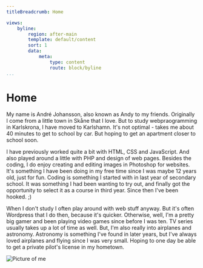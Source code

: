 ```yaml
---
titleBreadcrumb: Home

views:
    byline:
        region: after-main
        template: default/content
        sort: 1
        data:
            meta:
                type: content
                route: block/byline
...
```

Home
===============================

My name is André Johansson, also known as Andy to my friends. Originally I come
from a little town in Skåne that I love. But to study webpraogramming in
Karlskrona, I have moved to Karlshamn. It's not optimal - takes me about
40 minutes to get to school by car. But hoping to get an apartment closer to
school soon.

I have previously worked quite a bit with HTML, CSS and JavaScript. And also
played around a little with PHP and design of web pages. Besides the coding,
I do enjoy creating and editing images in Photoshop for websites. It's something
I have been doing in my free time since I was maybe 12 years old, just for fun.
Coding is something I started with in last year of secondary school. It was
something I had been wanting to try out, and finally got the opportunity to select
it as a course in third year. Since then I've been hooked. ;)

When I don't study I often play around with web stuff anyway. But it's often
Wordpress that I do then, because it's quicker. Otherwise, well, I'm a pretty
big gamer and been playing video games since before I was ten. TV series usually
takes up a lot of time as well. But, I'm also really into airplanes and astronomy.
Astronomy is something I've found in later years, but I've always loved airplanes
and flying since I was very small. Hoping to one day be able to get a private
pilot's license in my hometown.

![Picture of me](img/me.jpg)
